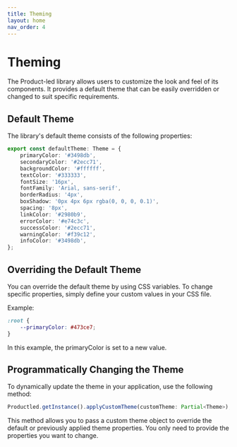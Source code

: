 ```yaml
---
title: Theming
layout: home
nav_order: 4
---
```


# Theming

The Product-led library allows users to customize the look and feel of its components. It provides a default theme that can be easily overridden or changed to suit specific requirements.

## Default Theme

The library's default theme consists of the following properties:

```typescript
export const defaultTheme: Theme = {
    primaryColor: '#3498db',
    secondaryColor: '#2ecc71',
    backgroundColor: '#ffffff',
    textColor: '#333333',
    fontSize: '16px',
    fontFamily: 'Arial, sans-serif',
    borderRadius: '4px',
    boxShadow: '0px 4px 6px rgba(0, 0, 0, 0.1)',
    spacing: '8px',
    linkColor: '#2980b9',
    errorColor: '#e74c3c',
    successColor: '#2ecc71',
    warningColor: '#f39c12',
    infoColor: '#3498db',
};
```

## Overriding the Default Theme

You can override the default theme by using CSS variables. To change specific properties, simply define your custom values in your CSS file.

Example:

```css
:root {
    --primaryColor: #473ce7;
}
```

In this example, the primaryColor is set to a new value.

## Programmatically Changing the Theme

To dynamically update the theme in your application, use the following method:

```typescript
Productled.getInstance().applyCustomTheme(customTheme: Partial<Theme>);
```

This method allows you to pass a custom theme object to override the default or previously applied theme properties. You only need to provide the properties you want to change.